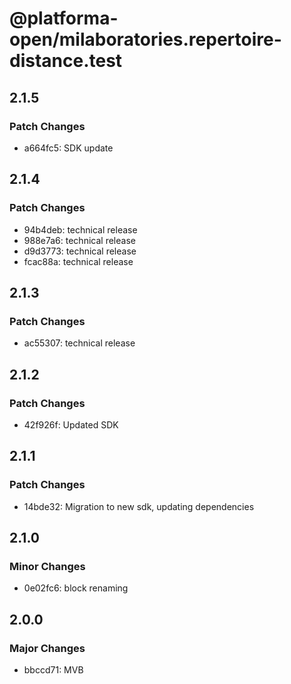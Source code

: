 # @platforma-open/milaboratories.repertoire-distance.test

## 2.1.5

### Patch Changes

- a664fc5: SDK update

## 2.1.4

### Patch Changes

- 94b4deb: technical release
- 988e7a6: technical release
- d9d3773: technical release
- fcac88a: technical release

## 2.1.3

### Patch Changes

- ac55307: technical release

## 2.1.2

### Patch Changes

- 42f926f: Updated SDK

## 2.1.1

### Patch Changes

- 14bde32: Migration to new sdk, updating dependencies

## 2.1.0

### Minor Changes

- 0e02fc6: block renaming

## 2.0.0

### Major Changes

- bbccd71: MVB
